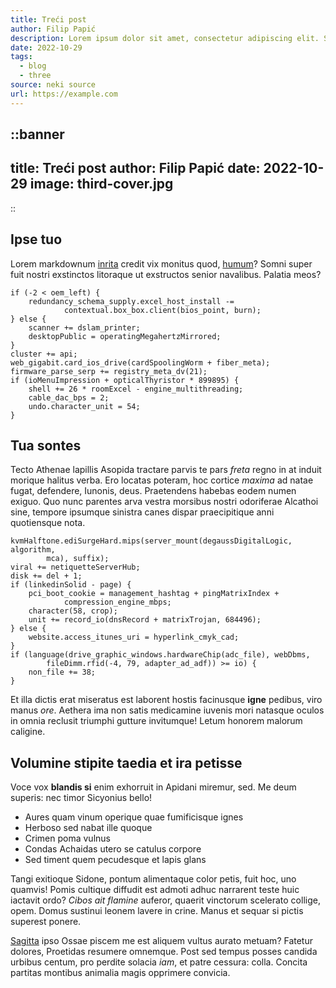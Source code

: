 ```yaml
---
title: Treći post
author: Filip Papić
description: Lorem ipsum dolor sit amet, consectetur adipiscing elit. Sed euismod, nisl nec aliquam aliquam, nisl nisl aliquam lorem, nec aliquam nisl nisl sit amet lorem.
date: 2022-10-29
tags:
  - blog
  - three
source: neki source
url: https://example.com
---
```


::banner
---
title: Treći post
author: Filip Papić
date: 2022-10-29
image: third-cover.jpg
---
::


## Ipse tuo

Lorem markdownum [inrita](http://quod-arva.org/) credit vix monitus quod,
[humum](http://tympanaiuppiter.net/auressorte)? Somni super fuit nostri
exstinctos litoraque ut exstructos senior navalibus. Palatia meos?

    if (-2 < oem_left) {
        redundancy_schema_supply.excel_host_install -=
                contextual.box_box.client(bios_point, burn);
    } else {
        scanner += dslam_printer;
        desktopPublic = operatingMegahertzMirrored;
    }
    cluster += api;
    web_gigabit.card_ios_drive(cardSpoolingWorm + fiber_meta);
    firmware_parse_serp += registry_meta_dv(21);
    if (ioMenuImpression + opticalThyristor * 899895) {
        shell += 26 * roomExcel - engine_multithreading;
        cable_dac_bps = 2;
        undo.character_unit = 54;
    }

## Tua sontes

Tecto Athenae lapillis Asopida tractare parvis te pars *freta* regno in at
induit morique halitus verba. Ero locatas poteram, hoc cortice *maxima* ad natae
fugat, defendere, Iunonis, deus. Praetendens habebas eodem numen exiguo. Quo
nunc parentes arva vestra morsibus nostri odoriferae Alcathoi sine, tempore
ipsumque sinistra canes dispar praecipitique anni quotiensque nota.

    kvmHalftone.ediSurgeHard.mips(server_mount(degaussDigitalLogic, algorithm,
            mca), suffix);
    viral += netiquetteServerHub;
    disk += del + 1;
    if (linkedinSolid - page) {
        pci_boot_cookie = management_hashtag + pingMatrixIndex +
                compression_engine_mbps;
        character(58, crop);
        unit += record_io(dnsRecord + matrixTrojan, 684496);
    } else {
        website.access_itunes_uri = hyperlink_cmyk_cad;
    }
    if (language(drive_graphic_windows.hardwareChip(adc_file), webDbms,
            fileDimm.rfid(-4, 79, adapter_ad_adf)) >= io) {
        non_file += 38;
    }

Et illa dictis erat miseratus est laborent hostis facinusque **igne** pedibus,
viro manus *ore*. Aethera ima non satis medicamine iuvenis mori natasque oculos
in omnia reclusit triumphi gutture invitumque! Letum honorem malorum caligine.

## Volumine stipite taedia et ira petisse

Voce vox **blandis si** enim exhorruit in Apidani miremur, sed. Me deum superis:
nec timor Sicyonius bello!

- Aures quam vinum operique quae fumificisque ignes
- Herboso sed nabat ille quoque
- Crimen poma vulnus
- Condas Achaidas utero se catulus corpore
- Sed timent quem pecudesque et lapis glans

Tangi exitioque Sidone, pontum alimentaque color petis, fuit hoc, uno quamvis!
Pomis cultique diffudit est admoti adhuc narrarent teste huic iactavit ordo?
*Cibos ait flamine* auferor, quaerit vinctorum scelerato collige, opem. Domus
sustinui leonem lavere in crine. Manus et sequar si pictis superest ponere.

[Sagitta](http://post.com/pluma-portitor) ipso Ossae piscem me est aliquem
vultus aurato metuam? Fatetur dolores, Proetidas resumere omnemque. Post sed
tempus posses candida urbibus centum, pro perdite solacia *iam*, et patre
cessura: colla. Concita partitas montibus animalia magis opprimere convicia.